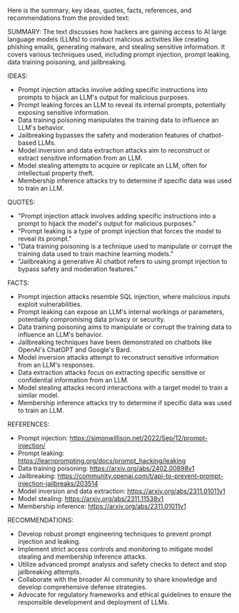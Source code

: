 Here is the summary, key ideas, quotes, facts, references, and recommendations from the provided text:

SUMMARY:
The text discusses how hackers are gaining access to AI large language models (LLMs) to conduct malicious activities like creating phishing emails, generating malware, and stealing sensitive information. It covers various techniques used, including prompt injection, prompt leaking, data training poisoning, and jailbreaking.

IDEAS:
- Prompt injection attacks involve adding specific instructions into prompts to hijack an LLM's output for malicious purposes.
- Prompt leaking forces an LLM to reveal its internal prompts, potentially exposing sensitive information.
- Data training poisoning manipulates the training data to influence an LLM's behavior.
- Jailbreaking bypasses the safety and moderation features of chatbot-based LLMs.
- Model inversion and data extraction attacks aim to reconstruct or extract sensitive information from an LLM.
- Model stealing attempts to acquire or replicate an LLM, often for intellectual property theft.
- Membership inference attacks try to determine if specific data was used to train an LLM.

QUOTES:
- "Prompt injection attack involves adding specific instructions into a prompt to hijack the model's output for malicious purposes."
- "Prompt leaking is a type of prompt injection that forces the model to reveal its prompt."
- "Data training poisoning is a technique used to manipulate or corrupt the training data used to train machine learning models."
- "Jailbreaking a generative AI chatbot refers to using prompt injection to bypass safety and moderation features."

FACTS:
- Prompt injection attacks resemble SQL injection, where malicious inputs exploit vulnerabilities.
- Prompt leaking can expose an LLM's internal workings or parameters, potentially compromising data privacy or security.
- Data training poisoning aims to manipulate or corrupt the training data to influence an LLM's behavior.
- Jailbreaking techniques have been demonstrated on chatbots like OpenAI's ChatGPT and Google's Bard.
- Model inversion attacks attempt to reconstruct sensitive information from an LLM's responses.
- Data extraction attacks focus on extracting specific sensitive or confidential information from an LLM.
- Model stealing attacks record interactions with a target model to train a similar model.
- Membership inference attacks try to determine if specific data was used to train an LLM.

REFERENCES:
- Prompt injection: https://simonwillison.net/2022/Sep/12/prompt-injection/
- Prompt leaking: https://learnprompting.org/docs/prompt_hacking/leaking
- Data training poisoning: https://arxiv.org/abs/2402.00898v1
- Jailbreaking: https://community.openai.com/t/api-to-prevent-prompt-injection-jailbreaks/203514
- Model inversion and data extraction: https://arxiv.org/abs/2311.01011v1
- Model stealing: https://arxiv.org/abs/2311.11538v1
- Membership inference: https://arxiv.org/abs/2311.01011v1

RECOMMENDATIONS:
- Develop robust prompt engineering techniques to prevent prompt injection and leaking.
- Implement strict access controls and monitoring to mitigate model stealing and membership inference attacks.
- Utilize advanced prompt analysis and safety checks to detect and stop jailbreaking attempts.
- Collaborate with the broader AI community to share knowledge and develop comprehensive defense strategies.
- Advocate for regulatory frameworks and ethical guidelines to ensure the responsible development and deployment of LLMs.
